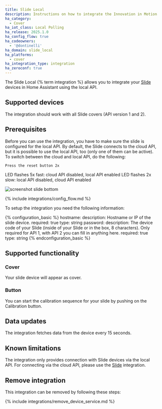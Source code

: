 ```yaml
---
title: Slide Local
description: Instructions on how to integrate the Innovation in Motion Slide covers with Home Assistant.
ha_category:
  - Cover
ha_iot_class: Local Polling
ha_release: 2025.1.0
ha_config_flow: true
ha_codeowners:
  - '@dontinelli'
ha_domain: slide_local
ha_platforms:
  - cover
ha_integration_type: integration
ha_zeroconf: true
---
```


The Slide Local {% term integration %} allows you to integrate your [Slide](https://slide.store/) devices in Home Assistant using the local API.

## Supported devices

The integration should work with all Slide covers (API version 1 and 2).

## Prerequisites

Before you can use the integration, you have to make sure the slide is configured for the local API. By default, the Slide connects to the cloud API, but it is possible to use the local API, too (only one of them can be active). To switch between the cloud and local API, do the following:

    Press the reset button 2x

LED flashes 5x fast: cloud API disabled, local API enabled
LED flashes 2x slow: local API disabled, cloud API enabled

![screenshot slide bottom](/images/integrations/slide_local/slide_bottom.png)

{% include integrations/config_flow.md %}

To setup the integration you need the following information:

{% configuration_basic %}
hostname:
  description: Hostname or IP of the slide device.
  required: true
  type: string
password:
  description: The device code of your Slide (inside of your Slide or in the box, 8 characters). Only required for API 1, with API 2 you can fill in anything here.
  required: true
  type: string
{% endconfiguration_basic %}

## Supported functionality

### Cover

Your slide device will appear as cover.

### Button

You can start the calibration sequence for your slide by pushing on the Calibration button.

## Data updates

The integration fetches data from the device every 15 seconds.

## Known limitations

The integration only provides connection with Slide devices via the local API. For connecting via the cloud API, please use the [Slide](./slide) integration.


## Remove integration

This integration can be removed by following these steps:

{% include integrations/remove_device_service.md %}
